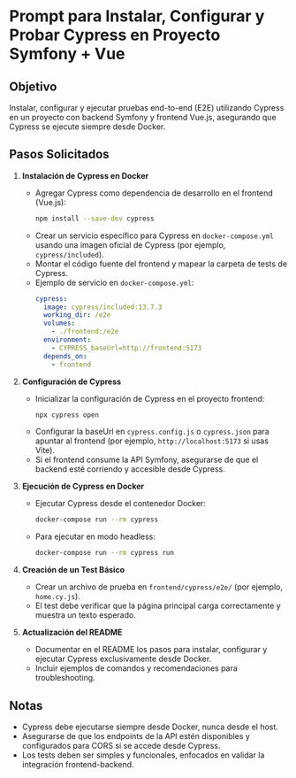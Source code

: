 # Prompt para Instalar, Configurar y Probar Cypress en Proyecto Symfony + Vue

## Objetivo

Instalar, configurar y ejecutar pruebas end-to-end (E2E) utilizando Cypress en
un proyecto con backend Symfony y frontend Vue.js, asegurando que Cypress se
ejecute siempre desde Docker.

## Pasos Solicitados

1. **Instalación de Cypress en Docker**
    - Agregar Cypress como dependencia de desarrollo en el frontend (Vue.js):
      ```bash
      npm install --save-dev cypress
      ```
    - Crear un servicio específico para Cypress en `docker-compose.yml` usando
      una imagen oficial de Cypress (por ejemplo, `cypress/included`).
    - Montar el código fuente del frontend y mapear la carpeta de tests de
      Cypress.
    - Ejemplo de servicio en `docker-compose.yml`:
      ```yaml
      cypress:
        image: cypress/included:13.7.3
        working_dir: /e2e
        volumes:
          - ./frontend:/e2e
        environment:
          - CYPRESS_baseUrl=http://frontend:5173
        depends_on:
          - frontend
      ```

2. **Configuración de Cypress**
    - Inicializar la configuración de Cypress en el proyecto frontend:
      ```bash
      npx cypress open
      ```
    - Configurar la baseUrl en `cypress.config.js` o `cypress.json` para apuntar
      al frontend (por ejemplo, `http://localhost:5173` si usas Vite).
    - Si el frontend consume la API Symfony, asegurarse de que el backend esté
      corriendo y accesible desde Cypress.

3. **Ejecución de Cypress en Docker**
    - Ejecutar Cypress desde el contenedor Docker:
      ```bash
      docker-compose run --rm cypress
      ```
    - Para ejecutar en modo headless:
      ```bash
      docker-compose run --rm cypress run
      ```

4. **Creación de un Test Básico**
    - Crear un archivo de prueba en `frontend/cypress/e2e/` (por ejemplo,
      `home.cy.js`).
    - El test debe verificar que la página principal carga correctamente y
      muestra un texto esperado.

5. **Actualización del README**
    - Documentar en el README los pasos para instalar, configurar y ejecutar
      Cypress exclusivamente desde Docker.
    - Incluir ejemplos de comandos y recomendaciones para troubleshooting.

## Notas

- Cypress debe ejecutarse siempre desde Docker, nunca desde el host.
- Asegurarse de que los endpoints de la API estén disponibles y configurados
  para CORS si se accede desde Cypress.
- Los tests deben ser simples y funcionales, enfocados en validar la integración
  frontend-backend.

